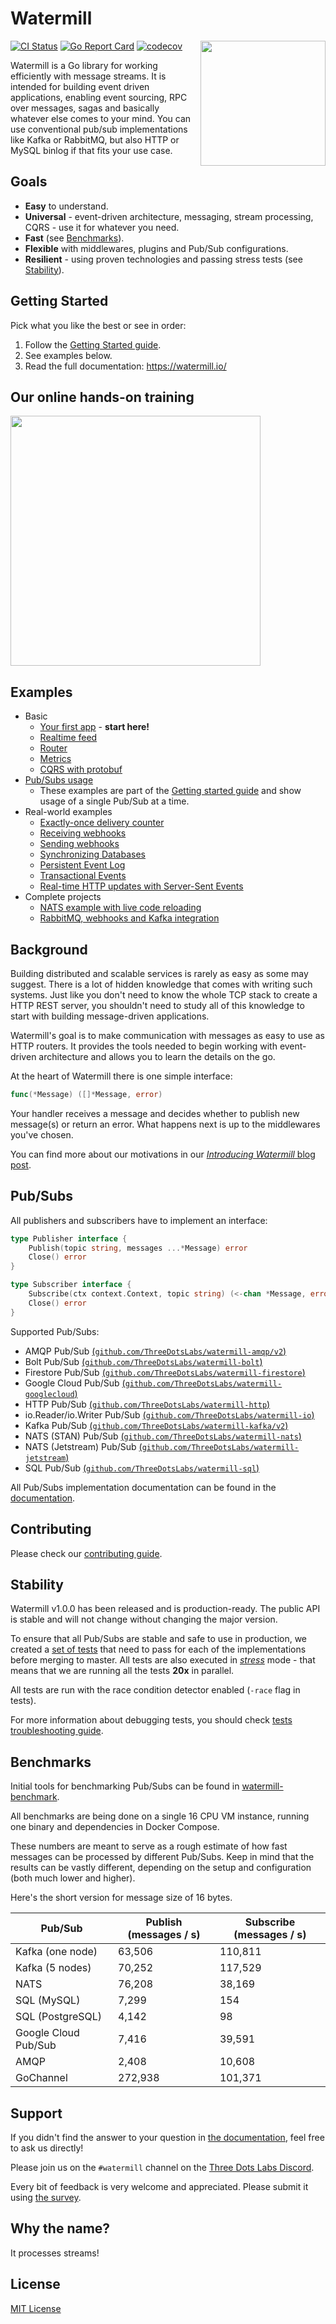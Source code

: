 # Watermill
<img align="right" width="200" src="https://threedots.tech/watermill-io/watermill-logo.png">

[![CI Status](https://github.com/ThreeDotsLabs/watermill/actions/workflows/master.yml/badge.svg)](https://github.com/ThreeDotsLabs/watermill/actions/workflows/master.yml)
[![Go Report Card](https://goreportcard.com/badge/github.com/ThreeDotsLabs/watermill)](https://goreportcard.com/report/github.com/ThreeDotsLabs/watermill)
[![codecov](https://codecov.io/gh/ThreeDotsLabs/watermill/branch/master/graph/badge.svg)](https://codecov.io/gh/ThreeDotsLabs/watermill)

Watermill is a Go library for working efficiently with message streams. It is intended
for building event driven applications, enabling event sourcing, RPC over messages,
sagas and basically whatever else comes to your mind. You can use conventional pub/sub
implementations like Kafka or RabbitMQ, but also HTTP or MySQL binlog if that fits your use case.

## Goals

* **Easy** to understand.
* **Universal** - event-driven architecture, messaging, stream processing, CQRS - use it for whatever you need.
* **Fast** (see [Benchmarks](#benchmarks)).
* **Flexible** with middlewares, plugins and Pub/Sub configurations.
* **Resilient** - using proven technologies and passing stress tests (see [Stability](#stability)).

## Getting Started

Pick what you like the best or see in order:

1. Follow the [Getting Started guide](https://watermill.io/docs/getting-started/).
2. See examples below.
3. Read the full documentation: https://watermill.io/

## Our online hands-on training

<a href="https://threedots.tech/event-driven/?utm_source=watermill-readme"><img align="center" width="400" src="https://threedots.tech/event-driven-banner.png"></a>

## Examples

* Basic
    * [Your first app](_examples/basic/1-your-first-app) - **start here!**
    * [Realtime feed](_examples/basic/2-realtime-feed)
    * [Router](_examples/basic/3-router)
    * [Metrics](_examples/basic/4-metrics)
    * [CQRS with protobuf](_examples/basic/5-cqrs-protobuf)
* [Pub/Subs usage](_examples/pubsubs)
    * These examples are part of the [Getting started guide](https://watermill.io/docs/getting-started/) and show usage of a single Pub/Sub at a time.
* Real-world examples
    * [Exactly-once delivery counter](_examples/real-world-examples/exactly-once-delivery-counter)
    * [Receiving webhooks](_examples/real-world-examples/receiving-webhooks)
    * [Sending webhooks](_examples/real-world-examples/sending-webhooks)
    * [Synchronizing Databases](_examples/real-world-examples/synchronizing-databases)
    * [Persistent Event Log](_examples/real-world-examples/persistent-event-log)
    * [Transactional Events](_examples/real-world-examples/transactional-events)
    * [Real-time HTTP updates with Server-Sent Events](_examples/real-world-examples/server-sent-events)
* Complete projects
    * [NATS example with live code reloading](https://github.com/ThreeDotsLabs/nats-example)
    * [RabbitMQ, webhooks and Kafka integration](https://github.com/ThreeDotsLabs/event-driven-example)

## Background

Building distributed and scalable services is rarely as easy as some may suggest. There is a
lot of hidden knowledge that comes with writing such systems. Just like you don't need to know the
whole TCP stack to create a HTTP REST server, you shouldn't need to study all of this knowledge to
start with building message-driven applications.

Watermill's goal is to make communication with messages as easy to use as HTTP routers. It provides
the tools needed to begin working with event-driven architecture and allows you to learn the details
on the go.

At the heart of Watermill there is one simple interface:
```go
func(*Message) ([]*Message, error)
```

Your handler receives a message and decides whether to publish new message(s) or return
an error. What happens next is up to the middlewares you've chosen.

You can find more about our motivations in our [*Introducing Watermill* blog post](https://threedots.tech/post/introducing-watermill/).

## Pub/Subs

All publishers and subscribers have to implement an interface:

```go
type Publisher interface {
	Publish(topic string, messages ...*Message) error
	Close() error
}

type Subscriber interface {
	Subscribe(ctx context.Context, topic string) (<-chan *Message, error)
	Close() error
}
```

Supported Pub/Subs:

- AMQP Pub/Sub [(`github.com/ThreeDotsLabs/watermill-amqp/v2`)](https://github.com/ThreeDotsLabs/watermill-amqp/)
- Bolt Pub/Sub [(`github.com/ThreeDotsLabs/watermill-bolt`)](https://github.com/ThreeDotsLabs/watermill-bolt/)
- Firestore Pub/Sub [(`github.com/ThreeDotsLabs/watermill-firestore`)](https://github.com/ThreeDotsLabs/watermill-firestore/)
- Google Cloud Pub/Sub [(`github.com/ThreeDotsLabs/watermill-googlecloud`)](https://github.com/ThreeDotsLabs/watermill-googlecloud/)
- HTTP Pub/Sub [(`github.com/ThreeDotsLabs/watermill-http`)](https://github.com/ThreeDotsLabs/watermill-http/)
- io.Reader/io.Writer Pub/Sub [(`github.com/ThreeDotsLabs/watermill-io`)](https://github.com/ThreeDotsLabs/watermill-io/)
- Kafka Pub/Sub [(`github.com/ThreeDotsLabs/watermill-kafka/v2`)](https://github.com/ThreeDotsLabs/watermill-kafka/)
- NATS (STAN) Pub/Sub [(`github.com/ThreeDotsLabs/watermill-nats`)](https://github.com/ThreeDotsLabs/watermill-nats/)
- NATS (Jetstream) Pub/Sub [(`github.com/ThreeDotsLabs/watermill-jetstream`)](https://github.com/ThreeDotsLabs/watermill-jetstream/)
- SQL Pub/Sub [(`github.com/ThreeDotsLabs/watermill-sql`)](https://github.com/ThreeDotsLabs/watermill-sql/)


All Pub/Subs implementation documentation can be found in the [documentation](https://watermill.io/pubsubs/).

## Contributing

Please check our [contributing guide](CONTRIBUTING.md).

## Stability

Watermill v1.0.0 has been released and is production-ready. The public API is stable and will not change without changing the major version.

To ensure that all Pub/Subs are stable and safe to use in production, we created a [set of tests](https://github.com/ThreeDotsLabs/watermill/blob/master/pubsub/tests/test_pubsub.go#L34) that need to pass for each of the implementations before merging to master.
All tests are also executed in [*stress*](https://github.com/ThreeDotsLabs/watermill/blob/master/pubsub/tests/test_pubsub.go#L171) mode - that means that we are running all the tests **20x** in parallel.

All tests are run with the race condition detector enabled (`-race` flag in tests).

For more information about debugging tests, you should check [tests troubleshooting guide](http://watermill.io/docs/troubleshooting/#debugging-pubsub-tests).

## Benchmarks

Initial tools for benchmarking Pub/Subs can be found in [watermill-benchmark](https://github.com/ThreeDotsLabs/watermill-benchmark).

All benchmarks are being done on a single 16 CPU VM instance, running one binary and dependencies in Docker Compose.

These numbers are meant to serve as a rough estimate of how fast messages can be processed by different Pub/Subs.
Keep in mind that the results can be vastly different, depending on the setup and configuration (both much lower and higher).

Here's the short version for message size of 16 bytes.

| Pub/Sub              | Publish (messages / s) | Subscribe (messages / s) |
| -------------------- | ---------------------- | ------------------------ |
| Kafka (one node)     | 63,506                 | 110,811                  |
| Kafka (5 nodes)      | 70,252                 | 117,529                  |
| NATS                 | 76,208                 | 38,169                   |
| SQL (MySQL)          | 7,299                  | 154                      |
| SQL (PostgreSQL)     | 4,142                  | 98                       |
| Google Cloud Pub/Sub | 7,416                  | 39,591                   |
| AMQP                 | 2,408                  | 10,608                   |
| GoChannel            | 272,938                | 101,371                  |

## Support

If you didn't find the answer to your question in [the documentation](https://watermill.io/), feel free to ask us directly!

Please join us on the `#watermill` channel on the [Three Dots Labs Discord](https://discord.gg/QV6VFg4YQE).

Every bit of feedback is very welcome and appreciated. Please submit it using [the survey](https://www.surveymonkey.com/r/WZXD392).

## Why the name?

It processes streams!

## License

[MIT License](./LICENSE)
